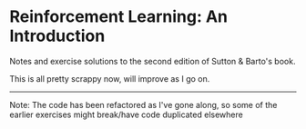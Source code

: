 # Reinforcement Learning: An Introduction
Notes and exercise solutions to the second edition of Sutton &amp; Barto's book.

This is all pretty scrappy now, will improve as I go on.


-----

Note: The code has been refactored as I've gone along, so some of the earlier exercises might break/have code duplicated elsewhere
